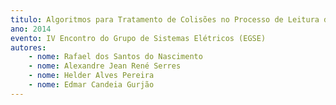 ```yaml
---
titulo: Algoritmos para Tratamento de Colisões no Processo de Leitura de Etiquetas
ano: 2014
evento: IV Encontro do Grupo de Sistemas Elétricos (EGSE)
autores:
    - nome: Rafael dos Santos do Nascimento
    - nome: Alexandre Jean René Serres
    - nome: Helder Alves Pereira
    - nome: Edmar Candeia Gurjão
---
```

